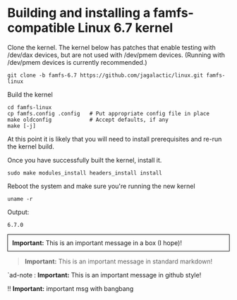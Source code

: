 # Building and installing a famfs-compatible Linux 6.7 kernel

Clone the kernel. The kernel below has patches that enable testing with /dev/dax devices,
but are not used with /dev/pmem devices. (Running with /dev/pmem devices is currently
recommended.)

    git clone -b famfs-6.7 https://github.com/jagalactic/linux.git famfs-linux

Build the kernel

    cd famfs-linux
    cp famfs.config .config   # Put appropriate config file in place
    make oldconfig            # Accept defaults, if any
    make [-j]

At this point it is likely that you will need to install prerequisites and re-run
the kernel build.

Once you have successfully built the kernel, install it.

    sudo make modules_install headers_install install

Reboot the system and make sure you're running the new kernel

    uname -r

Output:

    6.7.0

<div style="border:1px solid black; padding:10px; margin-bottom:10px;">
    <strong>Important:</strong> This is an important message in a box (I hope)!
</div>

> **Important:** This is an important message in standard markdown!

`ad-note
: **Important:** This is an important message in github style!

:bangbang: **Important:** important msg with bangbang